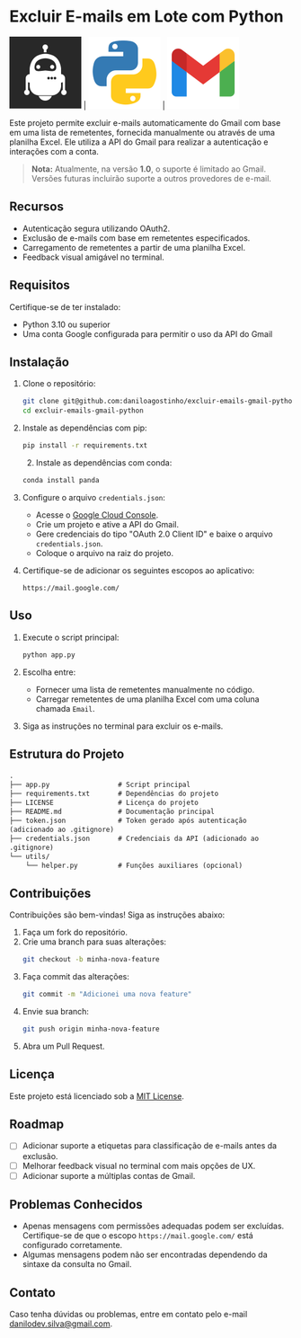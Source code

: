 # Excluir E-mails em Lote com Python

![Robô Excluir e-mails](https://raw.githubusercontent.com/daniloagostinho/excluir-emails-gmail-python/refs/heads/main/images/robot.png) | ![Python](https://raw.githubusercontent.com/daniloagostinho/excluir-emails-gmail-python/refs/heads/main/images/python.png) | ![Gmail](https://raw.githubusercontent.com/daniloagostinho/excluir-emails-gmail-python/refs/heads/main/images/gmail.png)

Este projeto permite excluir e-mails automaticamente do Gmail com base em uma lista de remetentes, fornecida manualmente ou através de uma planilha Excel. Ele utiliza a API do Gmail para realizar a autenticação e interações com a conta.

> **Nota:** Atualmente, na versão **1.0**, o suporte é limitado ao Gmail. Versões futuras incluirão suporte a outros provedores de e-mail.

## Recursos
- Autenticação segura utilizando OAuth2.
- Exclusão de e-mails com base em remetentes especificados.
- Carregamento de remetentes a partir de uma planilha Excel.
- Feedback visual amigável no terminal.

## Requisitos
Certifique-se de ter instalado:
- Python 3.10 ou superior
- Uma conta Google configurada para permitir o uso da API do Gmail

## Instalação

1. Clone o repositório:
   ```bash
   git clone git@github.com:daniloagostinho/excluir-emails-gmail-python.git
   cd excluir-emails-gmail-python
   ```

2. Instale as dependências com pip:
   ```bash
   pip install -r requirements.txt
   ```

   2. Instale as dependências com conda:
   ```bash
   conda install panda
   ```

3. Configure o arquivo `credentials.json`:
   - Acesse o [Google Cloud Console](https://console.cloud.google.com/).
   - Crie um projeto e ative a API do Gmail.
   - Gere credenciais do tipo "OAuth 2.0 Client ID" e baixe o arquivo `credentials.json`.
   - Coloque o arquivo na raiz do projeto.

4. Certifique-se de adicionar os seguintes escopos ao aplicativo:
   ```plaintext
   https://mail.google.com/
   ```

## Uso

1. Execute o script principal:
   ```bash
   python app.py
   ```

2. Escolha entre:
   - Fornecer uma lista de remetentes manualmente no código.
   - Carregar remetentes de uma planilha Excel com uma coluna chamada `Email`.

3. Siga as instruções no terminal para excluir os e-mails.

## Estrutura do Projeto

```
.
├── app.py                 # Script principal
├── requirements.txt       # Dependências do projeto
├── LICENSE                # Licença do projeto
├── README.md              # Documentação principal
├── token.json             # Token gerado após autenticação (adicionado ao .gitignore)
├── credentials.json       # Credenciais da API (adicionado ao .gitignore)
└── utils/
    └── helper.py          # Funções auxiliares (opcional)
```

## Contribuições

Contribuições são bem-vindas! Siga as instruções abaixo:

1. Faça um fork do repositório.
2. Crie uma branch para suas alterações:
   ```bash
   git checkout -b minha-nova-feature
   ```
3. Faça commit das alterações:
   ```bash
   git commit -m "Adicionei uma nova feature"
   ```
4. Envie sua branch:
   ```bash
   git push origin minha-nova-feature
   ```
5. Abra um Pull Request.

## Licença

Este projeto está licenciado sob a [MIT License](LICENSE).

## Roadmap
- [ ] Adicionar suporte a etiquetas para classificação de e-mails antes da exclusão.
- [ ] Melhorar feedback visual no terminal com mais opções de UX.
- [ ] Adicionar suporte a múltiplas contas de Gmail.

## Problemas Conhecidos
- Apenas mensagens com permissões adequadas podem ser excluídas. Certifique-se de que o escopo `https://mail.google.com/` está configurado corretamente.
- Algumas mensagens podem não ser encontradas dependendo da sintaxe da consulta no Gmail.

## Contato
Caso tenha dúvidas ou problemas, entre em contato pelo e-mail [danilodev.silva@gmail.com](mailto:danilodev.silva@gmail.com).

